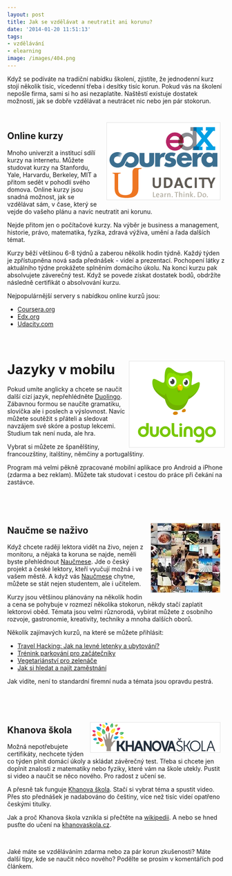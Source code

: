 ```yaml
---
layout: post
title: Jak se vzdělávat a neutratit ani korunu?
date: '2014-01-20 11:51:13'
tags:
- vzdělávání
- elearning
image: /images/404.png
---
```

Když se podíváte na tradiční nabídku školení, zjistíte, že jednodenní kurz stojí několik tisíc, vícedenní třeba i desítky tisíc korun. Pokud vás na školení nepošle firma, sami si ho asi nezaplatíte. Naštěstí existuje dostatek možností, jak se dobře vzdělávat a neutrácet nic nebo jen pár stokorun.

<p><br /><img style="float: right; border: 1px solid #e3e3e3; background-color: white; margin: 10px;" src="/images/404.png" alt="" width="262" height="178" /></p>
<div>
<h2>Online kurzy</h2>
<p>Mnoho univerzit a institucí sdílí kurzy na internetu. Můžete studovat kurzy na Stanfordu, Yale, Harvardu, Berkeley, MIT a přitom sedět v pohodlí svého domova. Online kurzy jsou snadná možnost, jak se vzdělávat sám, v čase, který se vejde do vašeho plánu a navíc neutratit ani korunu. </p>
<p>Nejde přitom jen o počítačové kurzy. Na výběr je business a management, historie, právo, matematika, fyzika, zdravá výživa, umění a řada dalších témat. </p>
<p>Kurzy běží většinou 6-8 týdnů a zaberou několik hodin týdně. Každý týden je zpřístupněna nová sada přednášek - videí a prezentací. Pochopení látky z aktuálního týdne prokážete splněním domácího úkolu. Na konci kurzu pak absolvujete záverečný test. Když se povede získat dostatek bodů, obdržíte následně certifikát o absolvování kurzu. </p>
<p>Nejpopulárnější servery s nabídkou online kurzů jsou:</p>
<ul>
<li><a href="https://www.coursera.org/">Coursera.org</a></li>
<li><a href="https://www.edx.org/">Edx.org</a></li>
<li><a href="https://www.udacity.com/">Udacity.com</a></li>
</ul>
<div> </div>
<div> </div>
<h2><img style="float: right; border: 1px solid #e3e3e3;" src="/images/405.png" alt="duolingo" width="220" height="199" /><span style="font-size: 1.5em;">Jazyky v mobilu</span></h2>
<p>Pokud umíte anglicky a chcete se naučit další cizí jazyk, nepřehlédněte <a href="http://www.duolingo.com">Duolingo</a>. Zábavnou formou se naučíte gramatiku, slovíčka ale i poslech a výslovnost. Navíc můžete soutěžit s přáteli a sledovat navzájem své skóre a postup lekcemi. Studium tak není nuda, ale hra.</p>
<p>Vybrat si můžete ze španělštiny, francouzštiny, italštiny, němčiny a portugalštiny.</p>
<p>Program má velmi pěkně zpracované mobilní aplikace pro Android a iPhone (zdarma a bez reklam). Můžete tak studovat i cestou do práce při čekání na zastávce.</p>
<p> </p>
<p> </p>
<img style="float: right; border: 1px solid #e3e3e3; background-color: white; margin: 10px;" src="/images/407.jpg" alt="" width="160" height="160" />
<h2>Naučme se naživo<span style="font-size: 10px;"> </span></h2>
<p>Když chcete raději lektora vidět na živo, nejen z monitoru, a nějaká ta koruna se najde, neměli byste přehlédnout <a href="http://www.naucmese.cz/">Naučmese</a>. Jde o český projekt a české lektory, kteří vyučují možná i ve vašem městě. A když vás <a href="http://www.naucmese.cz/">Naučmese</a> chytne, můžete se stát nejen studentem, ale i učitelem.</p>
<p>Kurzy jsou většinou plánovány na několik hodin a cena se pohybuje v rozmezí několika stokorun, někdy stačí zaplatit lektorovi oběd. Témata jsou velmi různorodá, vybírat můžete z osobního rozvoje, gastronomie, kreativity, techniky a mnoha dalších oborů. </p>
<p>Několik zajímavých kurzů, na které se můžete přihlásit:</p>
<ul>
<li><a href="http://www.naucmese.cz/kurz/travel-hacking-jak-na-levne-letenky-a-ubytovani">Travel Hacking: Jak na levné letenky a ubytování?</a></li>
<li><a href="http://www.naucmese.cz/kurz/trenink-parkovani-pro-zacatecniky">Trénink parkování pro začátečníky</a></li>
<li><a href="http://www.naucmese.cz/kurz/vegetarianstvi-pro-zelenace">Vegetariánství pro zelenáče</a></li>
<li><a href="http://www.naucmese.cz/kurz/jak-si-hledat-a-najit-zamestnani">Jak si hledat a najít zaměstnání</a>  </li>
</ul>
<p>Jak vidíte, není to standardní firemní nuda a témata jsou opravdu pestrá. </p>
<p> </p>
<p> </p>
<img style="float: right; border: 1px solid #e3e3e3; background-color: white; margin: 10px;" src="/images/406.png" alt="" width="300" height="69" />
<h2>Khanova škola<span style="font-size: 10px;"> </span></h2>
<p>Možná nepotřebujete certifikáty, nechcete týden co týden plnit domácí úkoly a skládat závěrečný test. Třeba si chcete jen doplnit znalosti z matematiky nebo fyziky, které vám na škole utekly. Pustit si video a naučit se něco nového. Pro radost z učení se.</p>
<p>A přesně tak funguje <a href="https://khanovaskola.cz/">Khanova škola</a>. Stačí si vybrat téma a spustit video. Přes sto přednášek je nadabováno do češtiny, více než tisíc videí opatřeno českými titulky. </p>
<p>Jak a proč Khanova škola vznikla si přečtěte na <a href="http://cs.wikipedia.org/wiki/Khan_Academy">wikipedii</a>. A nebo se hned pusťte do učení na <a href="https://khanovaskola.cz/">khanovaskola.cz</a>.</p>
<p> </p>
<p>Jaké máte se vzděláváním zdarma nebo za pár korun zkušenosti? Máte další tipy, kde se naučit něco nového? Podělte se prosím v komentářích pod článkem.</p>
<div> </div>
</div>
